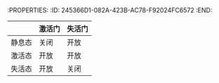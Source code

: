 :PROPERTIES:
:ID:	245366D1-082A-423B-AC78-F92024FC6572
:END:

|        | 激活门 | 失活门 |
| ------ | ------ | ------ |
| 静息态 | 关闭   | 开放   |
| 激活态 | 开放   | 开放   |
| 失活态 | 开放   | 关闭   |